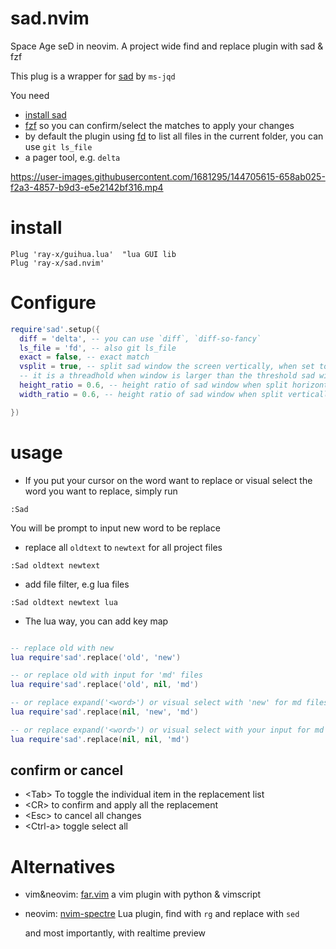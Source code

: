 # sad.nvim

Space Age seD in neovim. A project wide find and replace plugin with sad & fzf

This plug is a wrapper for [sad](https://github.com/ms-jpq/sad) by `ms-jqd`

You need

- [install sad](https://github.com/ms-jpq/sad#get-sad-now)
- [fzf](https://github.com/junegunn/fzf) so you can confirm/select the matches to apply your changes
- by default the plugin using [fd](https://github.com/sharkdp/fd) to list all files in the current folder, you can use
  `git ls_file`
- a pager tool, e.g. `delta`

https://user-images.githubusercontent.com/1681295/144705615-658ab025-f2a3-4857-b9d3-e5e2142bf316.mp4

# install

```
Plug 'ray-x/guihua.lua'  "lua GUI lib
Plug 'ray-x/sad.nvim'
```

# Configure

```lua
require'sad'.setup({
  diff = 'delta', -- you can use `diff`, `diff-so-fancy`
  ls_file = 'fd', -- also git ls_file
  exact = false, -- exact match
  vsplit = true, -- split sad window the screen vertically, when set to number
  -- it is a threadhold when window is larger than the threshold sad will split vertically,
  height_ratio = 0.6, -- height ratio of sad window when split horizontally
  width_ratio = 0.6, -- height ratio of sad window when split vertically

})
```

# usage

- If you put your cursor on the word want to replace or visual select the word you want to replace, simply run

```
:Sad
```

You will be prompt to input new word to be replace

- replace all `oldtext` to `newtext` for all project files

```vim
:Sad oldtext newtext
```

- add file filter, e.g lua files

```vim
:Sad oldtext newtext lua
```

- The lua way, you can add key map

```lua

-- replace old with new
lua require'sad'.replace('old', 'new')

-- or replace old with input for 'md' files
lua require'sad'.replace('old', nil, 'md')

-- or replace expand('<word>') or visual select with 'new' for md files
lua require'sad'.replace(nil, 'new', 'md')

-- or replace expand('<word>') or visual select with your input for md files
lua require'sad'.replace(nil, nil, 'md')

```

## confirm or cancel

- \<Tab> To toggle the individual item in the replacement list
- \<CR> to confirm and apply all the replacement
- \<Esc> to cancel all changes
- \<Ctrl-a> toggle select all

# Alternatives

- vim&neovim: [far.vim](https://github.com/brooth/far.vim) a vim plugin with python & vimscript

- neovim: [nvim-spectre](https://github.com/windwp/nvim-spectre) Lua plugin, find with `rg` and replace with `sed`

  and most importantly, with realtime preview
